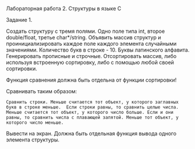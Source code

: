 Лабораторная работа 2. Структуры в языке С

Задание 1. 

Создать структуру с тремя полями. Одно поле типа int, второе double/float, третье char*/string.
Объявить массив структур и проинициализировать каждое поле каждого элемента случайными значениями. Количество букв в строке - 10. Буквы латинского алфавита. Генерировать прописные и строчные. Отсортировать массив, либо используя встроенную сортировку, либо с помощью любой своей сортировки.

Функция сравнения должна быть отдельна от функции сортировки!

Сравнивать таким образом:

	Сравнить строки. Меньше считается тот объект, у которого заглавных букв в строке меньше.  Если строки равны, то сравнить целые числа. Меньше считается тот объект, у которого число больше. Если и они равны, то сравнить числа с плавающей запятой. Меньше тот объект, у которого число меньше.
	
Вывести на экран. Должна быть отдельная функция вывода одного элемента структуры.
